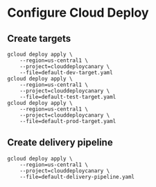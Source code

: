 # Configure Cloud Deploy

## Create targets

    gcloud deploy apply \
        --region=us-central1 \
        --project=clouddeploycanary \
        --file=default-dev-target.yaml
    gcloud deploy apply \
        --region=us-central1 \
        --project=clouddeploycanary \
        --file=default-test-target.yaml
    gcloud deploy apply \
        --region=us-central1 \
        --project=clouddeploycanary \
        --file=default-prod-target.yaml

## Create delivery pipeline

    gcloud deploy apply \
        --region=us-central1 \
        --project=clouddeploycanary \
        --file=default-delivery-pipeline.yaml
